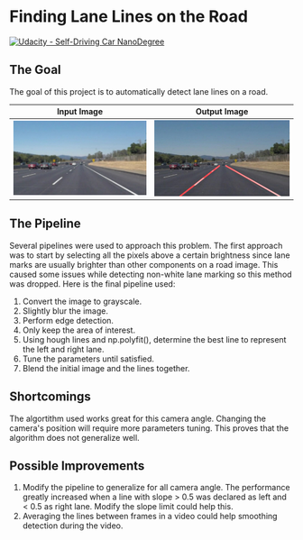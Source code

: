 # **Finding Lane Lines on the Road** 
[![Udacity - Self-Driving Car NanoDegree](https://s3.amazonaws.com/udacity-sdc/github/shield-carnd.svg)](http://www.udacity.com/drive)


The Goal
---
The goal of this project is to automatically detect lane lines on a road.

Input Image                |  Output Image
:-------------------------:|:-------------------------:
<img src="test_images/solidWhiteCurve.jpg"/>  | <img src="test_images_output/solidWhiteCurve.jpg"/>

The Pipeline
---
Several pipelines were used to approach this problem. The first approach was to start by selecting all the pixels above a certain brightness since lane marks are usually brighter than other components on a road image. This caused some issues while detecting non-white lane marking so this method was dropped. Here is the final pipeline used:
1. Convert the image to grayscale.
2. Slightly blur the image.
3. Perform edge detection.
4. Only keep the area of interest.
5. Using hough lines and np.polyfit(), determine the best line to represent the left and right lane.
6. Tune the parameters until satisfied.
7. Blend the initial image and the lines together.

Shortcomings
---
The algortithm used works great for this camera angle. Changing the camera's position will require more parameters tuning. This proves that the algorithm does not generalize well.

Possible Improvements
---
1. Modify the pipeline to generalize for all camera angle. The performance greatly increased when a line with slope > 0.5 was declared as left and < 0.5 as right lane. Modify the slope limit could help this.
2. Averaging the lines between frames in a video could help smoothing detection during the video.
